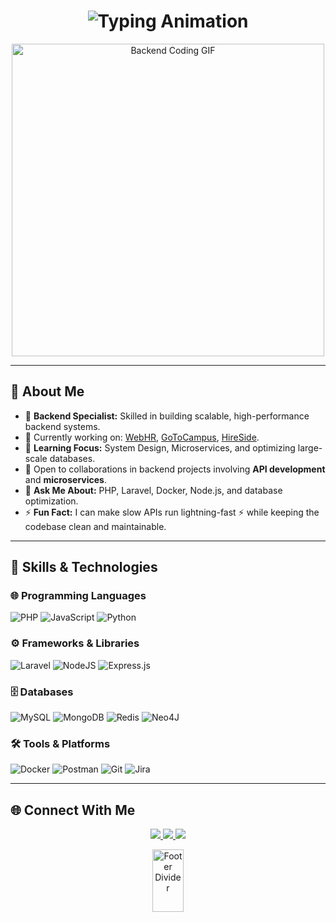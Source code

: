 <h1 align="center">
  <img src="https://readme-typing-svg.demolab.com?font=Fira+Code&weight=700&size=32&pause=1000&color=FFFFFF&width=500&lines=Hi+There!+👋;I'm+Usama+Shaikh.;Backend+PHP+Developer" alt="Typing Animation">
</h1>


<p align="center">
  <img src="https://i.giphy.com/media/v1.Y2lkPTc5MGI3NjExeno3Z3BrMjYxZjhld3gyOGpmeXY1ZXEwdTN4OXZwY3dtY2R2aGt0aCZlcD12MV9pbnRlcm5hbF9naWZfYnlfaWQmY3Q9Zw/Y4ak9Ki2GZCbJxAnJD/giphy.gif" width="500" alt="Backend Coding GIF">
</p>

---

## 🌟 About Me

- 🔧 **Backend Specialist:** Skilled in building scalable, high-performance backend systems.
- 🔭 Currently working on: [WebHR](https://web.hr/), [GoToCampus](https://gotocampus.com/), [HireSide](https://hireside.com/).
- 🌱 **Learning Focus:** System Design, Microservices, and optimizing large-scale databases.
- 👯 Open to collaborations in backend projects involving **API development** and **microservices**.
- 💬 **Ask Me About:** PHP, Laravel, Docker, Node.js, and database optimization.
- ⚡ **Fun Fact:** I can make slow APIs run lightning-fast ⚡ while keeping the codebase clean and maintainable.

---

## 🚀 Skills & Technologies

### 🌐 **Programming Languages**
![PHP](https://img.shields.io/badge/php-%23777BB4.svg?style=for-the-badge&logo=php&logoColor=white)
![JavaScript](https://img.shields.io/badge/javascript-%23323330.svg?style=for-the-badge&logo=javascript&logoColor=%23F7DF1E)
![Python](https://img.shields.io/badge/python-3670A0?style=for-the-badge&logo=python&logoColor=ffdd54)

### ⚙️ **Frameworks & Libraries**
![Laravel](https://img.shields.io/badge/laravel-%23FF2D20.svg?style=for-the-badge&logo=laravel&logoColor=white)
![NodeJS](https://img.shields.io/badge/node.js-6DA55F?style=for-the-badge&logo=node.js&logoColor=white)
![Express.js](https://img.shields.io/badge/express.js-%23404d59.svg?style=for-the-badge&logo=express&logoColor=%2361DAFB)

### 🗄️ **Databases**
![MySQL](https://img.shields.io/badge/mysql-4479A1.svg?style=for-the-badge&logo=mysql&logoColor=white)
![MongoDB](https://img.shields.io/badge/MongoDB-%234ea94b.svg?style=for-the-badge&logo=mongodb&logoColor=white)
![Redis](https://img.shields.io/badge/redis-%23DD0031.svg?style=for-the-badge&logo=redis&logoColor=white)
![Neo4J](https://img.shields.io/badge/Neo4j-008CC1?style=for-the-badge&logo=neo4j&logoColor=white)

### 🛠️ **Tools & Platforms**
![Docker](https://img.shields.io/badge/docker-%230db7ed.svg?style=for-the-badge&logo=docker&logoColor=white)
![Postman](https://img.shields.io/badge/Postman-FF6C37?style=for-the-badge&logo=postman&logoColor=white)
![Git](https://img.shields.io/badge/git-%23F05033.svg?style=for-the-badge&logo=git&logoColor=white)
![Jira](https://img.shields.io/badge/jira-%230A0FFF.svg?style=for-the-badge&logo=jira&logoColor=white)

---

## 🌐 Connect With Me

<div align="center">
  <a href="https://facebook.com/people/Osama-Shaikh/pfbid0UFoz9FnFB37UGbM6obPK5KeP5F4riaVCeJrcDHpJg3vYx3ubUyGEhn9DAJqNdQ1Jl/" target="_blank">
    <img src="https://img.shields.io/badge/Facebook-%231877F2.svg?style=for-the-badge&logo=facebook&logoColor=white" />
  </a>
  <a href="https://linkedin.com/in/osama-sheikh1/" target="_blank">
    <img src="https://img.shields.io/badge/LinkedIn-%230077B5.svg?style=for-the-badge&logo=linkedin&logoColor=white" />
  </a>
  <a href="https://codepen.io/Osama-sheikh-the-reactor/" target="_blank">
    <img src="https://img.shields.io/badge/Codepen-000000.svg?style=for-the-badge&logo=codepen&logoColor=white" />
  </a>
</div>

<p align="center">
  <img src="https://media.giphy.com/media/Q7LHmoFwVP6Yc1swZs/giphy.gif" width="50" height="100" alt="Footer Divider">
</p>
